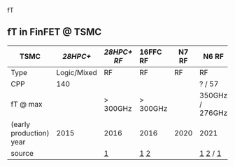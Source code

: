 fT

## fT in FinFET @ TSMC

| TSMC                    | *28HPC+*      | *28HPC+ RF*                                                    | 16FFC RF                                                     | N7 RF | N6 RF                                                        | N4P RF                                | N4C RF |
| ----------------------- | ----------- | ------------------------------------------------------------ | :----------------------------------------------------------- | ----- | ------------------------------------------------------------ | ------------------------------------- | ------ |
| Type                    | Logic/Mixed | RF                                                           | RF                                                           | RF    | RF                                                           | RF                                    | RF     |
| CPP                     | 140         |                                                              |                                                              |       | ? / 57                                                       | 51 / 85                               |        |
| fT @ max                |             | > 300GHz                                                     | > 300GHz                                                     |       | 350GHz / 276GHz                                              | 307GHz / 331GHz                       |        |
| (early production) year | 2015        | 2016                                                         | 2016                                                         | 2020  | 2021                                                         | 2024                                  | 2026   |
| source                  |             | [1](https://investor.tsmc.com/static/annualReports/2017/english/ebook/files/basic-html/page14.html) | [1](https://investor.tsmc.com/static/annualReports/2019/english/ebook/index.html) [2](https://investor.tsmc.com/static/annualReports/2019/chinese/ebook/files/basic-html/page13.html) |       | [1](https://wccftech.com/tsmc-throws-the-ball-in-intels-court-by-showcasing-customized-chipmaking-technologies/) [2](https://semiwiki.com/semiconductor-manufacturers/tsmc/299944-highlights-of-the-tsmc-technology-symposium-2021-silicon-technology/) / [1](https://hao.cnyes.com/post/82384) | [1](https://hao.cnyes.com/post/82384) |        |

